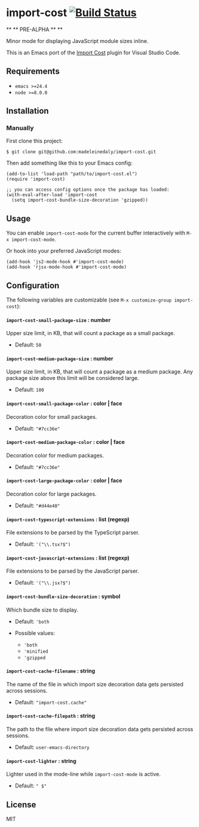 # import-cost [![Build Status](https://travis-ci.org/madeleinedaly/import-cost.svg?branch=master)](https://travis-ci.org/madeleinedaly/import-cost)

** &#42;&#42; PRE-ALPHA &#42;&#42; **

Minor mode for displaying JavaScript module sizes inline.

This is an Emacs port of the [Import Cost](https://github.com/wix/import-cost/tree/master/packages/vscode-import-cost) plugin for Visual Studio Code.

## Requirements

- `emacs >=24.4`
- `node >=8.0.0`

## Installation

### Manually

First clone this project:

``` shellsession
$ git clone git@github.com:madeleinedaly/import-cost.git
```

Then add something like this to your Emacs config:

``` emacs-lisp
(add-to-list 'load-path "path/to/import-cost.el")
(require 'import-cost)

;; you can access config options once the package has loaded:
(with-eval-after-load 'import-cost
  (setq import-cost-bundle-size-decoration 'gzipped))
```

## Usage

You can enable `import-cost-mode` for the current buffer interactively with `M-x import-cost-mode`.

Or hook into your preferred JavaScript modes:

``` emacs-lisp
(add-hook 'js2-mode-hook #'import-cost-mode)
(add-hook 'rjsx-mode-hook #'import-cost-mode)
```

## Configuration

The following variables are customizable (see `M-x customize-group import-cost`):

#### `import-cost-small-package-size` : number

Upper size limit, in KB, that will count a package as a small package.

* Default: `50`

#### `import-cost-medium-package-size` : number

Upper size limit, in KB, that will count a package as a medium package. Any package size above this limit will be considered large.

* Default: `100`

#### `import-cost-small-package-color` : color | face

Decoration color for small packages.

* Default: `"#7cc36e"`

#### `import-cost-medium-package-color` : color | face

Decoration color for medium packages.

* Default: `"#7cc36e"`

#### `import-cost-large-package-color` : color | face

Decoration color for large packages.

* Default: `"#d44e40"`

#### `import-cost-typescript-extensions` : list (regexp)

File extensions to be parsed by the TypeScript parser.

* Default: `'("\\.tsx?$")`

#### `import-cost-javascript-extensions` : list (regexp)

File extensions to be parsed by the JavaScript parser.

* Default: `'("\\.jsx?$")`

#### `import-cost-bundle-size-decoration` : symbol

Which bundle size to display.

* Default: `'both`

* Possible values:
  * `'both`
  * `'minified`
  * `'gzipped`

#### `import-cost-cache-filename` : string

The name of the file in which import size decoration data gets persisted across sessions.

* Default: `"import-cost.cache"`

#### `import-cost-cache-filepath` : string

The path to the file where import size decoration data gets persisted across sessions.

* Default: `user-emacs-directory`

#### `import-cost-lighter` : string

Lighter used in the mode-line while `import-cost-mode` is active.

* Default: `" $"`

## License

MIT
